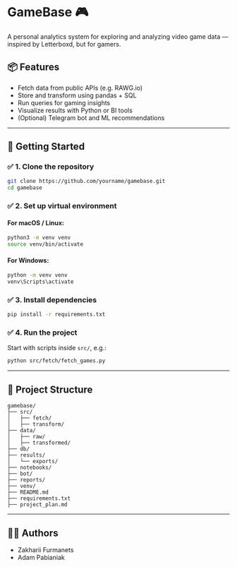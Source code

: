 
# GameBase 🎮

A personal analytics system for exploring and analyzing video game data — inspired by Letterboxd, but for gamers.

## 📦 Features

- Fetch data from public APIs (e.g. RAWG.io)
- Store and transform using pandas + SQL
- Run queries for gaming insights
- Visualize results with Python or BI tools
- (Optional) Telegram bot and ML recommendations

---

## 🚀 Getting Started

### ✅ 1. Clone the repository

```bash
git clone https://github.com/yourname/gamebase.git
cd gamebase
```

### ✅ 2. Set up virtual environment

#### For macOS / Linux:

```bash
python3 -m venv venv
source venv/bin/activate
```

#### For Windows:

```cmd
python -m venv venv
venv\Scripts\activate
```

### ✅ 3. Install dependencies

```bash
pip install -r requirements.txt
```

### ✅ 4. Run the project

Start with scripts inside `src/`, e.g.:

```bash
python src/fetch/fetch_games.py
```

---

## 📁 Project Structure

```
gamebase/
├── src/
│   ├── fetch/
│   ├── transform/
├── data/
│   ├── raw/
│   ├── transformed/
├── db/
├── results/
│   └── exports/
├── notebooks/
├── bot/
├── reports/
├── venv/
├── README.md
├── requirements.txt
├── project_plan.md
```

---

## 👨‍💻 Authors

- Zakharii Furmanets
- Adam Pabianiak
